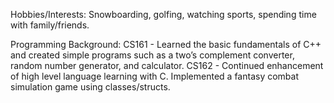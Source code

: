 Hobbies/Interests:
Snowboarding, golfing, watching sports, spending time with family/friends.

Programming Background:
CS161 - Learned the basic fundamentals of C++ and created simple programs such as a two’s complement converter, random number generator, and calculator.
CS162 - Continued enhancement of high level language learning with C. Implemented a fantasy combat simulation game using classes/structs.
